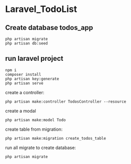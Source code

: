 # Laravel_TodoList
## Create database todos_app
```
php artisan migrate
php artisan db:seed
```

## run laravel project

```
npm i
composer install
php artisan key:generate
php artisan serve
```

create a controller:

```
php artisan make:controller TodosController --resource
```

create a modal

```
php artisan make:model Todo
```

create table from migration:

```
php artisan make:migration create_todos_table
```

run all migrate to create database:

```
php artisan migrate
```
